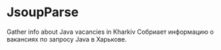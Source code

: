 # JsoupParse
Gather info about Java vacancies in Kharkiv
Собриает информацию о вакансиях по запросу Java в Харькове.
